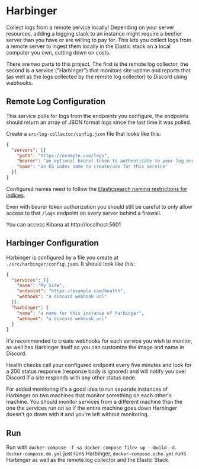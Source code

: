 # Harbinger

Collect logs from a remote service locally! Depending on your server resources, adding a logging stack to an instance might require a beefier server than you have or are willing to pay for. This lets you collect logs from a remote server to ingest them locally in the Elastic stack on a local computer you own, cutting down on costs.

There are two parts to this project. The first is the remote log collector, the second is a service ("Harbinger") that monitors site uptime and reports that (as well as the logs collected by the remote log collector) to Discord using webhooks.

## Remote Log Configuration

This service polls for logs from the endpoints you configure, the endpoints should return
 an array of JSON format logs since the last time it was polled.

Create a `src/log-collector/config.json` file that looks like this:

```json
{
  "servers": [{
    "path": "https://example.com/logs",
    "bearer": "an optional bearer token to authenticate to your log endpoint",
    "name": "an ES index name to create/use for this service"
  }]
}
```

Configured names need to follow the [Elasticsearch naming restrictions for indices](https://www.elastic.co/guide/en/elasticsearch/reference/current/indices-create-index.html#indices-create-api-path-params).

Even with bearer token authorization you should still be careful to only allow access to that `/logs` endpoint on every server behind a firewall.

You can access Kibana at http://localhost:5601

## Harbinger Configuration

Harbinger is configured by a file you create at `./src/harbinger/config.json`. It should look like this:

```json
{
  "services": [{
    "name": "My Site",
    "endpoint": "https://example.com/health",
    "webhook": "a discord webhook url"
  }],
  "harbinger": {
    "name": "a name for this instance of harbinger",
    "webhook": "a discord webhook url"
  }
}
```

It's recommended to create webhooks for each service you wish to monitor, as well has Harbinger itself so you can customize the image and name in Discord.

Health checks call your configured endpoint every five minutes and look for a 200 status response (response body is ignored) and will notify you over Discord if a site responds with any other status code.

For added monitoring it's a good idea to run separate instances of Harbinger on two machines that monitor something on each other's machine. You should monitor services from a different machine than the one the services run on so if the entire machine goes down Harbinger doesn't go down with it and you're left without monitoring.

## Run

Run with `docker-compose -f <a docker compose file> up --build -d`. `docker-compose.do.yml` just runs Harbinger, `docker-compose.echo.yml` runs Harbinger as well as the remote log collector and the Elastic Stack.

